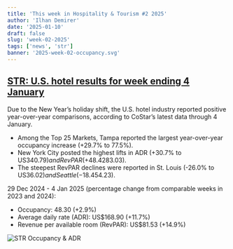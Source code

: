 ```yaml
---
title: 'This week in Hospitality & Tourism #2 2025'
author: 'Ilhan Demirer'
date: '2025-01-10'
draft: false
slug: 'week-02-2025'
tags: ['news', 'str']
banner: '2025-week-02-occupancy.svg'
---
```


## [STR: U.S. hotel results for week ending 4 January](https://str.com/press-release/us-hotel-results-week-ending-4-january)

Due to the New Year’s holiday shift, the U.S. hotel industry reported positive year-over-year comparisons, according to CoStar’s latest data through 4 January.

- Among the Top 25 Markets, Tampa reported the largest year-over-year occupancy increase (+29.7% to 77.5%).
- New York City posted the highest lifts in ADR (+30.7% to US$340.79) and RevPAR (+48.4% to US$283.03).
- The steepest RevPAR declines were reported in St. Louis (-26.0% to US$36.02) and Seattle (-18.4% to US$54.23).

29 Dec 2024 - 4 Jan 2025 (percentage change from comparable weeks in 2023 and 2024):

- Occupancy: 48.30 (+2.9%)
- Average daily rate (ADR): US$168.90 (+11.7%)
- Revenue per available room (RevPAR): US$81.53 (+14.9%)

![STR Occupancy & ADR](/images/blogimages/2025-week-02-occupancy.svg)
